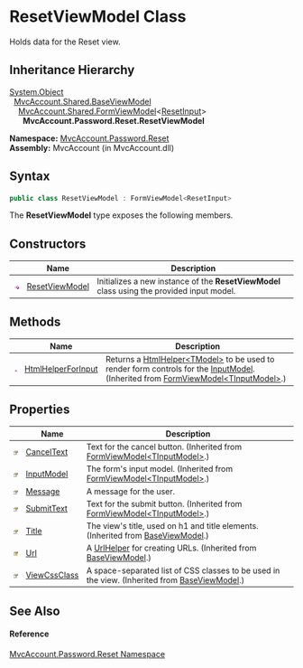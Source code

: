 ResetViewModel Class
====================
Holds data for the Reset view.


Inheritance Hierarchy
---------------------
[System.Object][1]  
  [MvcAccount.Shared.BaseViewModel][2]  
    [MvcAccount.Shared.FormViewModel][3]&lt;[ResetInput][4]>  
      **MvcAccount.Password.Reset.ResetViewModel**  

**Namespace:** [MvcAccount.Password.Reset][5]  
**Assembly:** MvcAccount (in MvcAccount.dll)

Syntax
------

```csharp
public class ResetViewModel : FormViewModel<ResetInput>
```

The **ResetViewModel** type exposes the following members.


Constructors
------------

                 | Name                | Description                                                                                
---------------- | ------------------- | ------------------------------------------------------------------------------------------ 
![Public method] | [ResetViewModel][6] | Initializes a new instance of the **ResetViewModel** class using the provided input model. 


Methods
-------

                 | Name                    | Description                                                                                                                                           
---------------- | ----------------------- | ----------------------------------------------------------------------------------------------------------------------------------------------------- 
![Public method] | [HtmlHelperForInput][7] | Returns a [HtmlHelper&lt;TModel>][8] to be used to render form controls for the [InputModel][9]. (Inherited from [FormViewModel&lt;TInputModel>][3].) 


Properties
----------

                      | Name               | Description                                                                                        
--------------------- | ------------------ | -------------------------------------------------------------------------------------------------- 
![Public property]    | [CancelText][10]   | Text for the cancel button. (Inherited from [FormViewModel&lt;TInputModel>][3].)                   
![Public property]    | [InputModel][9]    | The form's input model. (Inherited from [FormViewModel&lt;TInputModel>][3].)                       
![Public property]    | [Message][11]      | A message for the user.                                                                            
![Public property]    | [SubmitText][12]   | Text for the submit button. (Inherited from [FormViewModel&lt;TInputModel>][3].)                   
![Public property]    | [Title][13]        | The view's title, used on h1 and title elements. (Inherited from [BaseViewModel][2].)              
![Protected property] | [Url][14]          | A [UrlHelper][15] for creating URLs. (Inherited from [BaseViewModel][2].)                          
![Public property]    | [ViewCssClass][16] | A space-separated list of CSS classes to be used in the view. (Inherited from [BaseViewModel][2].) 


See Also
--------

#### Reference
[MvcAccount.Password.Reset Namespace][5]  

[1]: http://msdn.microsoft.com/en-us/library/e5kfa45b
[2]: ../../MvcAccount.Shared/BaseViewModel/README.md
[3]: ../../MvcAccount.Shared/FormViewModel_1/README.md
[4]: ../ResetInput/README.md
[5]: ../README.md
[6]: _ctor.md
[7]: ../../MvcAccount.Shared/FormViewModel_1/HtmlHelperForInput.md
[8]: http://msdn.microsoft.com/en-us/library/dd492619
[9]: ../../MvcAccount.Shared/FormViewModel_1/InputModel.md
[10]: ../../MvcAccount.Shared/FormViewModel_1/CancelText.md
[11]: Message.md
[12]: ../../MvcAccount.Shared/FormViewModel_1/SubmitText.md
[13]: ../../MvcAccount.Shared/BaseViewModel/Title.md
[14]: ../../MvcAccount.Shared/BaseViewModel/Url.md
[15]: http://msdn.microsoft.com/en-us/library/dd492578
[16]: ../../MvcAccount.Shared/BaseViewModel/ViewCssClass.md
[Public method]: ../../_icons/pubmethod.gif "Public method"
[Public property]: ../../_icons/pubproperty.gif "Public property"
[Protected property]: ../../_icons/protproperty.gif "Protected property"